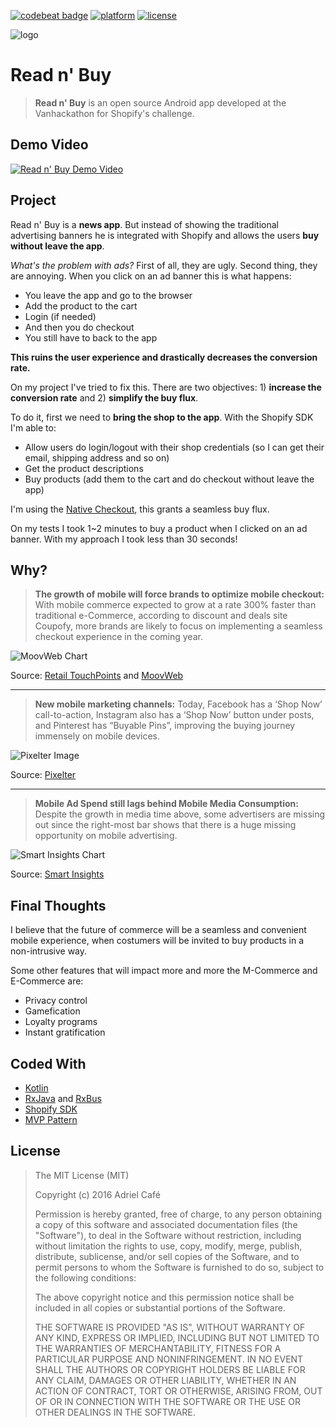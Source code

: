[![codebeat badge](https://codebeat.co/badges/eb4e6ae6-f70b-4da4-a757-8b6c2c62e5ba)](https://codebeat.co/projects/github-com-adrielcafe-readnbuy)
[![platform](https://img.shields.io/badge/platform-Android-brightgreen.svg)](https://android.com)
[![license](https://img.shields.io/badge/license-MIT-yellow.svg)](https://github.com/adrielcafe/ReadnBuy#license)

![logo](https://raw.githubusercontent.com/adrielcafe/ReadnBuy/master/app/src/main/res/mipmap-xxhdpi/ic_launcher.png)


# Read n' Buy
> **Read n' Buy** is an open source Android app developed at the Vanhackathon for Shopify's challenge.


## Demo Video
[![Read n' Buy Demo Video](http://img.youtube.com/vi/74yI7o13a50/0.jpg)](https://www.youtube.com/watch?v=74yI7o13a50 "Read n' Buy Demo Video")


## Project
Read n' Buy is a **news app**. But instead of showing the traditional advertising banners he is integrated with Shopify and allows the users **buy without leave the app**.

*What's the problem with ads?* First of all, they are ugly. Second thing, they are annoying. When you click on an ad banner this is what happens:
- You leave the app and go to the browser
- Add the product to the cart
- Login (if needed)
- And then you do checkout
- You still have to back to the app

**This ruins the user experience and drastically decreases the conversion rate.**

On my project I've tried to fix this. There are two objectives: 1) **increase the conversion rate** and 2) **simplify the buy flux**. 

To do it, first we need to **bring the shop to the app**. With the Shopify SDK I'm able to:
- Allow users do login/logout with their shop credentials (so I can get their email, shipping address and so on)
- Get the product descriptions
- Buy products (add them to the cart and do checkout without leave the app)

I'm using the [Native Checkout](https://help.shopify.com/api/sdks/mobile-buy-sdk/android/integration-guide/checkout#using-native-checkout), this grants a seamless buy flux. 

On my tests I took 1~2 minutes to buy a product when I clicked on an ad banner. With my approach I took less than 30 seconds!


## Why?

> **The growth of mobile will force brands to optimize mobile checkout:** With mobile commerce expected to grow at a rate 300% faster than traditional e-Commerce, according to discount and deals site Coupofy, more brands are likely to focus on implementing a seamless checkout experience in the coming year.

![MoovWeb Chart](http://moovweb.com/cnt/uploads/2015/12/Holiday-report-14-1-1024x577.png)

Source: [Retail TouchPoints](http://www.retailtouchpoints.com/topics/mobile/7-mobile-commerce-trends-to-watch-in-2016#docs-internal-guid-136d31b9-32a6-60dd-ff89-0e4e90a567e0) and [MoovWeb](http://www.moovweb.com/blog/mobile-commerce-trends-2016/)

---

> **New mobile marketing channels:** Today, Facebook has a ‘Shop Now’ call-to-action, Instagram also has a ‘Shop Now’ button under posts, and Pinterest has “Buyable Pins”, improving the buying journey immensely on mobile devices.

![Pixelter Image](https://blog.pixelter.com/wp-content/uploads/2016/02/image08-1.png)

Source: [Pixelter](https://blog.pixelter.com/mobile-commerce-trends-2016/) 

---

> **Mobile Ad Spend still lags behind Mobile Media Consumption:** Despite the growth in media time above, some advertisers are missing out since the right-most bar shows that there is a huge missing opportunity on mobile advertising.

![Smart Insights Chart](https://s3.amazonaws.com/upload.screenshot.co/3229bc9580)

Source: [Smart Insights](http://www.smartinsights.com/mobile-marketing/mobile-marketing-analytics/mobile-marketing-statistics/)


## Final Thoughts
I believe that the future of commerce will be a seamless and convenient mobile experience, when costumers will be invited to buy products in a non-intrusive way.

Some other features that will impact more and more the M-Commerce and E-Commerce are:
* Privacy control
* Gamefication
* Loyalty programs
* Instant gratification


## Coded With
* [Kotlin](https://kotlinlang.org/)
* [RxJava](https://github.com/ReactiveX/RxJava) and [RxBus](https://github.com/Dimezis/RxBus)
* [Shopify SDK](https://github.com/Shopify/mobile-buy-sdk-android)
* [MVP Pattern](http://antonioleiva.com/mvp-android/)


## License
> The MIT License (MIT)
> 
> Copyright (c) 2016 Adriel Café
> 
> Permission is hereby granted, free of charge, to any person obtaining a copy of this software and associated documentation files (the "Software"), to deal in the Software without restriction, including without limitation the rights to use, copy, modify, merge, publish, distribute, sublicense, and/or sell copies of the Software, and to permit persons to whom the Software is furnished to do so, subject to the following conditions:
> 
> The above copyright notice and this permission notice shall be included in all copies or substantial portions of the Software.
> 
> THE SOFTWARE IS PROVIDED "AS IS", WITHOUT WARRANTY OF ANY KIND, EXPRESS OR IMPLIED, INCLUDING BUT NOT LIMITED TO THE WARRANTIES OF MERCHANTABILITY, FITNESS FOR A PARTICULAR PURPOSE AND NONINFRINGEMENT. IN NO EVENT SHALL THE AUTHORS OR COPYRIGHT HOLDERS BE LIABLE FOR ANY CLAIM, DAMAGES OR OTHER LIABILITY, WHETHER IN AN ACTION OF CONTRACT, TORT OR OTHERWISE, ARISING FROM, OUT OF OR IN CONNECTION WITH THE SOFTWARE OR THE USE OR OTHER DEALINGS IN THE SOFTWARE.
